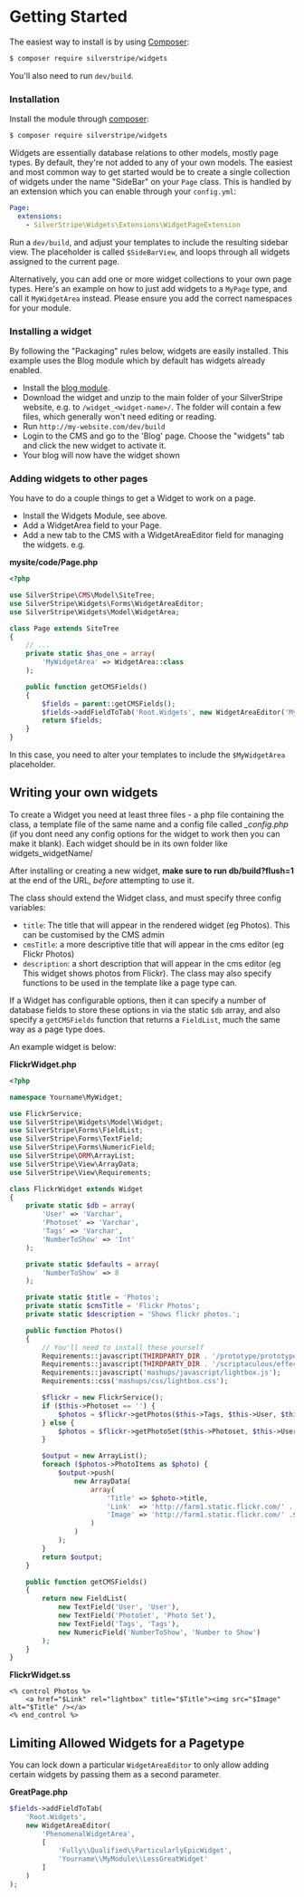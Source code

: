 # Getting Started

The easiest way to install is by using [Composer](https://getcomposer.org):

```sh
$ composer require silverstripe/widgets
```

You'll also need to run `dev/build`.

### Installation

Install the module through [composer](http://getcomposer.org):

```sh
$ composer require silverstripe/widgets
```

Widgets are essentially database relations to other models, mostly page types.
By default, they're not added to any of your own models. The easiest and most common
way to get started would be to create a single collection of widgets under the
name "SideBar" on your `Page` class. This is handled by an extension which you
can enable through your `config.yml`:

```yaml
Page:
  extensions:
    - SilverStripe\Widgets\Extensions\WidgetPageExtension
```

Run a `dev/build`, and adjust your templates to include the resulting sidebar view.
The placeholder is called `$SideBarView`, and loops through all widgets assigned
to the current page.

Alternatively, you can add one or more widget collections to your own page types.
Here's an example on how to just add widgets to a `MyPage` type, and call it
`MyWidgetArea` instead. Please ensure you add the correct namespaces for your module.

### Installing a widget

By following the "Packaging" rules below, widgets are easily installed. This example uses the Blog module which by default has widgets already enabled.

* Install the [blog module](http://www.silverstripe.org/blog-module/).
* Download the widget and unzip to the main folder of your SilverStripe website, e.g. to `/widget_<widget-name>/`. The folder
will contain a few files, which generally won't need editing or reading.
* Run `http://my-website.com/dev/build`
* Login to the CMS and go to the 'Blog' page. Choose the "widgets" tab and click the new widget to activate it.
* Your blog will now have the widget shown


### Adding widgets to other pages

You have to do a couple things to get a Widget to work on a page.

* Install the Widgets Module, see above.
* Add a WidgetArea field to your Page.
* Add a new tab to the CMS with a WidgetAreaEditor field for managing the widgets.
e.g.

**mysite/code/Page.php**

```php
<?php

use SilverStripe\CMS\Model\SiteTree;
use SilverStripe\Widgets\Forms\WidgetAreaEditor;
use SilverStripe\Widgets\Model\WidgetArea;

class Page extends SiteTree
{
    // ...
    private static $has_one = array(
        'MyWidgetArea' => WidgetArea::class
    );

    public function getCMSFields()
    {
        $fields = parent::getCMSFields();
        $fields->addFieldToTab('Root.Widgets', new WidgetAreaEditor('MyWidgetArea'));
        return $fields;
    }
}
```

In this case, you need to alter your templates to include the `$MyWidgetArea` placeholder.

## Writing your own widgets

To create a Widget you need at least three files - a php file containing the class, a template file of the same name and
a config file called *_config.php* (if you dont need any config options for the widget to work then you can make it
blank). Each widget should be in its own folder like widgets_widgetName/

After installing or creating a new widget, **make sure to run db/build?flush=1** at the end of the URL, *before*
attempting to use it.

The class should extend the Widget class, and must specify three config variables:

* `title`: The title that will appear in the rendered widget (eg Photos). This can be customised by the CMS admin
* `cmsTitle`: a more descriptive title that will appear in the cms editor (eg Flickr Photos)
* `description`: a short description that will appear in the cms editor (eg This widget shows photos from
Flickr). The class may also specify functions to be used in the template like a page type can.

If a Widget has configurable options, then it can specify a number of database fields to store these options in via the
static `$db` array, and also specify a `getCMSFields` function that returns a `FieldList`, much the same way as a page type
does.

An example widget is below:

**FlickrWidget.php**

```php
<?php

namespace Yourname\MyWidget;

use FlickrService;
use SilverStripe\Widgets\Model\Widget;
use SilverStripe\Forms\FieldList;
use SilverStripe\Forms\TextField;
use SilverStripe\Forms\NumericField;
use SilverStripe\ORM\ArrayList;
use SilverStripe\View\ArrayData;
use SilverStripe\View\Requirements;

class FlickrWidget extends Widget
{
    private static $db = array(
        'User' => 'Varchar',
        'Photoset' => 'Varchar',
        'Tags' => 'Varchar',
        'NumberToShow' => 'Int'
    );

    private static $defaults = array(
        'NumberToShow' => 8
    );

    private static $title = 'Photos';
    private static $cmsTitle = 'Flickr Photos';
    private static $description = 'Shows flickr photos.';

    public function Photos()
    {
        // You'll need to install these yourself
        Requirements::javascript(THIRDPARTY_DIR . '/prototype/prototype.js');
        Requirements::javascript(THIRDPARTY_DIR . '/scriptaculous/effects.js');
        Requirements::javascript('mashups/javascript/lightbox.js');
        Requirements::css('mashups/css/lightbox.css');

        $flickr = new FlickrService();
        if ($this->Photoset == '') {
            $photos = $flickr->getPhotos($this->Tags, $this->User, $this->NumberToShow, 1);
        } else {
            $photos = $flickr->getPhotoSet($this->Photoset, $this->User, $this->NumberToShow, 1);
        }

        $output = new ArrayList();
        foreach ($photos->PhotoItems as $photo) {
            $output->push(
                new ArrayData(
                    array(
                        'Title' => $photo->title,
                        'Link'  => 'http://farm1.static.flickr.com/' . $photo->image_path .'.jpg',
                        'Image' => 'http://farm1.static.flickr.com/' .$photo->image_path. '_s.jpg'
                    )
                )
            );
        }
        return $output;
    }

    public function getCMSFields()
    {
        return new FieldList(
            new TextField('User', 'User'),
            new TextField('PhotoSet', 'Photo Set'),
            new TextField('Tags', 'Tags'),
            new NumericField('NumberToShow', 'Number to Show')
        );
    }
}
```

**FlickrWidget.ss**

```
<% control Photos %>
    <a href="$Link" rel="lightbox" title="$Title"><img src="$Image" alt="$Title" /></a>
<% end_control %>
```

## Limiting Allowed Widgets for a Pagetype

You can lock down a particular `WidgetAreaEditor` to only allow adding certain widgets by passing them as a second parameter.

**GreatPage.php**

```php
$fields->addFieldToTab(
    'Root.Widgets',
    new WidgetAreaEditor(
        'PhenomenalWidgetArea',
        [
            'Fully\\Qualified\\ParticularlyEpicWidget',
            'Yourname\\MyModule\\LessGreatWidget'
        ]
    )
);
```

